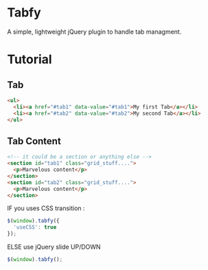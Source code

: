 Tabfy
=====

A simple, lightweight jQuery plugin to handle tab managment.

Tutorial
========

Tab
---

```HTML
<ul>
  <li><a href="#tab1" data-value="#tab1">My first Tab</a></li>
  <li><a href="#tab2" data-value="#tab2">My second Tab</a></li>
</ul>
```

Tab Content
-----------

```HTML
<!-- it could be a section or anything else -->
<section id="tab1" class="grid_stuff....">
  <p>Marvelous content</p>
</section>
<section id="tab2" class="grid_stuff....">
  <p>Marvelous content</p>
</section>
```

IF you uses CSS transition :
```Javascript
$(window).tabfy({
  'useCSS': true
});
```
ELSE use jQuery slide UP/DOWN
```Javascript
$(window).tabfy();
```
